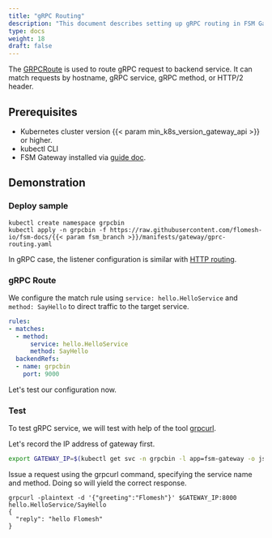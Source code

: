 ```yaml
---
title: "gRPC Routing"
description: "This document describes setting up gRPC routing in FSM Gateway with GRPCRoute, focusing on directing traffic based on service and method."
type: docs
weight: 18
draft: false
---
```


The [GRPCRoute](https://gateway-api.sigs.k8s.io/reference/spec/#gateway.networking.k8s.io/v1alpha2.GRPCRoute) is used to route gRPC request to backend service. It can match requests by hostname, gRPC service, gRPC method, or HTTP/2 header.

## Prerequisites

- Kubernetes cluster version {{< param min_k8s_version_gateway_api >}} or higher.
- kubectl CLI
- FSM Gateway installed via [guide doc](/guides/traffic_management/ingress/fsm_gateway/installation).

## Demonstration

### Deploy sample

```shell
kubectl create namespace grpcbin
kubectl apply -n grpcbin -f https://raw.githubusercontent.com/flomesh-io/fsm-docs/{{< param fsm_branch >}}/manifests/gateway/gprc-routing.yaml
```

In gRPC case, the listener configuration is similar with [HTTP routing](/guides/traffic_management/ingress/fsm_gateway/http_routing/).

### gRPC Route

We configure the match rule using `service: hello.HelloService` and `method: SayHello` to direct traffic to the target service. 

```yaml
rules:
- matches:
  - method:
      service: hello.HelloService
      method: SayHello
  backendRefs:
  - name: grpcbin
    port: 9000
```

Let's test our configuration now.

### Test

To test gRPC service, we will test with help of the tool [grpcurl](https://github.com/fullstorydev/grpcurl).

Let's record the IP address of gateway first.

```bash
export GATEWAY_IP=$(kubectl get svc -n grpcbin -l app=fsm-gateway -o jsonpath='{.items[0].status.loadBalancer.ingress[0].ip}')
```

Issue a request using the grpcurl command, specifying the service name and method. Doing so will yield the correct response.

```shell
grpcurl -plaintext -d '{"greeting":"Flomesh"}' $GATEWAY_IP:8000 hello.HelloService/SayHello
{
  "reply": "hello Flomesh"
}
```